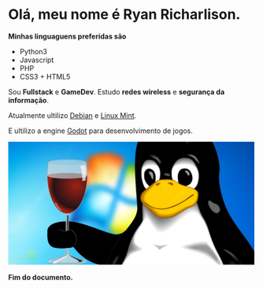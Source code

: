 # Olá, meu nome é Ryan Richarlison.

**Minhas linguaguens preferidas são**
- Python3
- Javascript
- PHP
- CSS3 + HTML5

Sou **Fullstack** e **GameDev**.
Estudo **redes wireless** e **segurança da informação**.

Atualmente ultilizo [Debian](https://debian.org/) e [Linux Mint](https://linuxmint.com).

E ultilizo a engine [Godot](https://godotengine.org/) para desenvolvimento de jogos.

<img src="linux-image.jpeg" width="500" >

**Fim do documento.**
